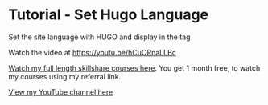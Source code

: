 # Tutorial - Set Hugo Language

Set the site language with HUGO and display in the <HTML> tag

Watch the video at <https://youtu.be/hCuORnaLLBc>

[Watch my full length skillshare courses here](https://www.skillshare.com/r/user/sean_emerson?gr_tch_ref=on&gr_trp=off). You get 1 month free, to watch my courses using my referral link.

[View my YouTube channel here](https://www.youtube.com/channel/UCtlnMUJr68ytsr11_dv_elg)